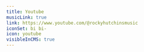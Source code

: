 ```yaml
---
title: Youtube
musicLink: true
link: https://www.youtube.com/@rockyhutchinsmusic
iconSet: bi bi-
icon: youtube
visibleInCMS: true
---
```

